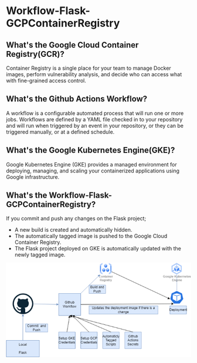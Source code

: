 # Workflow-Flask-GCPContainerRegistry


## What's the Google Cloud Container Registry(GCR)?

Container Registry is a single place for your team to manage Docker images, perform vulnerability analysis, and decide who can access what with fine-grained access control.

## What's the Github Actions Workflow?

A workflow is a configurable automated process that will run one or more jobs. Workflows are defined by a YAML file checked in to your repository and will run when triggered by an event in your repository, or they can be triggered manually, or at a defined schedule.

## What's the Google Kubernetes Engine(GKE)?

Google Kubernetes Engine (GKE) provides a managed environment for deploying, managing, and scaling your containerized applications using Google infrastructure.


## What's the Workflow-Flask-GCPContainerRegistry?

If you commit and push any changes on the Flask project;

- A new build is created and automatically hidden.
- The automatically tagged image is pushed to the Google Cloud Container Registry.
- The Flask project deployed on GKE is automatically updated with the newly tagged image.

![Alt text](Arch.png?raw=true "Title")
